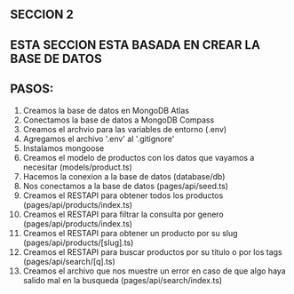 ## SECCION 2
## ESTA SECCION ESTA BASADA EN CREAR LA BASE DE DATOS
## PASOS: 
1. Creamos la base de datos en MongoDB Atlas
2. Conectamos la base de datos a MongoDB Compass
3. Creamos el archvio para las variables de entorno (.env)
4. Agregamos el archivo '.env' al '.gitignore'
5. Instalamos mongoose
6. Creamos el modelo de productos con los datos que vayamos a necesitar (models/product.ts)
7. Hacemos la conexion a la base de datos (database/db)
8. Nos conectamos a la base de datos (pages/api/seed.ts)
9. Creamos el RESTAPI para obtener todos los productos (pages/api/products/index.ts)
10. Creamos el RESTAPI para filtrar la consulta por genero (pages/api/products/index.ts)
11. Creamos el RESTAPI para obtener un producto por su slug (pages/api/products/[slug].ts)
12. Creamos el RESTAPI para buscar productos por su titulo o por los tags (pages/api/search/[q].ts)
13. Creamos el archivo que nos muestre un error en caso de que algo haya salido mal en la busqueda (pages/api/search/index.ts)
